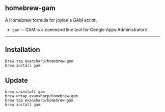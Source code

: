 homebrew-gam
-----------
A Homebrew formula for joylee's GAM script.

* `gam` -- GAM is a command line tool for Google Apps Administrators

----

## Installation

```
brew tap evansharp/homebrew-gam
brew install gam
```

## Update

```
brew uninstall gam 
brew untap evansharp/homebrew-gam
brew tap evansharp/homebrew-gam
brew install gam
```
